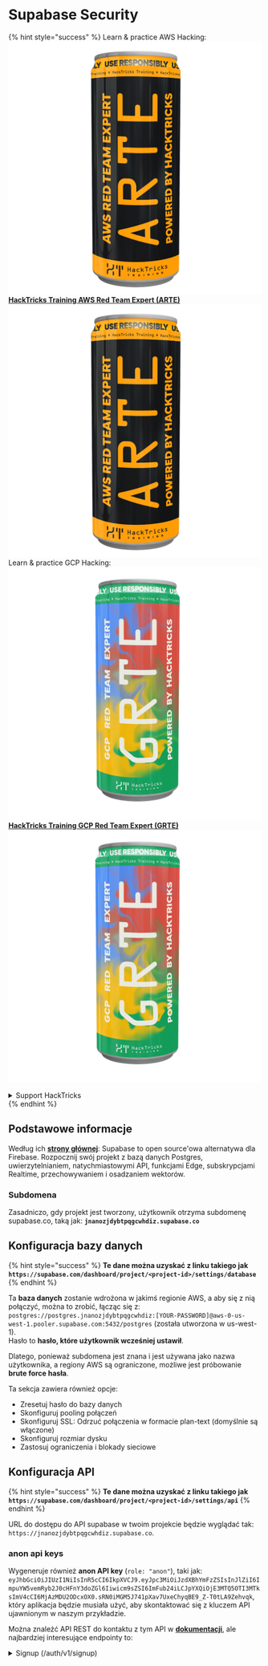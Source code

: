 # Supabase Security

{% hint style="success" %}
Learn & practice AWS Hacking:<img src="/.gitbook/assets/image.png" alt="" data-size="line">[**HackTricks Training AWS Red Team Expert (ARTE)**](https://training.hacktricks.xyz/courses/arte)<img src="/.gitbook/assets/image.png" alt="" data-size="line">\
Learn & practice GCP Hacking: <img src="/.gitbook/assets/image (2).png" alt="" data-size="line">[**HackTricks Training GCP Red Team Expert (GRTE)**<img src="/.gitbook/assets/image (2).png" alt="" data-size="line">](https://training.hacktricks.xyz/courses/grte)

<details>

<summary>Support HackTricks</summary>

* Check the [**subscription plans**](https://github.com/sponsors/carlospolop)!
* **Join the** 💬 [**Discord group**](https://discord.gg/hRep4RUj7f) or the [**telegram group**](https://t.me/peass) or **follow** us on **Twitter** 🐦 [**@hacktricks\_live**](https://twitter.com/hacktricks\_live)**.**
* **Share hacking tricks by submitting PRs to the** [**HackTricks**](https://github.com/carlospolop/hacktricks) and [**HackTricks Cloud**](https://github.com/carlospolop/hacktricks-cloud) github repos.

</details>
{% endhint %}

## Podstawowe informacje

Według ich [**strony głównej**](https://supabase.com/): Supabase to open source'owa alternatywa dla Firebase. Rozpocznij swój projekt z bazą danych Postgres, uwierzytelnianiem, natychmiastowymi API, funkcjami Edge, subskrypcjami Realtime, przechowywaniem i osadzaniem wektorów.

### Subdomena

Zasadniczo, gdy projekt jest tworzony, użytkownik otrzyma subdomenę supabase.co, taką jak: **`jnanozjdybtpqgcwhdiz.supabase.co`**

## **Konfiguracja bazy danych**

{% hint style="success" %}
**Te dane można uzyskać z linku takiego jak `https://supabase.com/dashboard/project/<project-id>/settings/database`**
{% endhint %}

Ta **baza danych** zostanie wdrożona w jakimś regionie AWS, a aby się z nią połączyć, można to zrobić, łącząc się z: `postgres://postgres.jnanozjdybtpqgcwhdiz:[YOUR-PASSWORD]@aws-0-us-west-1.pooler.supabase.com:5432/postgres` (została utworzona w us-west-1).\
Hasło to **hasło, które użytkownik wcześniej ustawił**.

Dlatego, ponieważ subdomena jest znana i jest używana jako nazwa użytkownika, a regiony AWS są ograniczone, możliwe jest próbowanie **brute force hasła**.

Ta sekcja zawiera również opcje:

* Zresetuj hasło do bazy danych
* Skonfiguruj pooling połączeń
* Skonfiguruj SSL: Odrzuć połączenia w formacie plan-text (domyślnie są włączone)
* Skonfiguruj rozmiar dysku
* Zastosuj ograniczenia i blokady sieciowe

## Konfiguracja API

{% hint style="success" %}
**Te dane można uzyskać z linku takiego jak `https://supabase.com/dashboard/project/<project-id>/settings/api`**
{% endhint %}

URL do dostępu do API supabase w twoim projekcie będzie wyglądać tak: `https://jnanozjdybtpqgcwhdiz.supabase.co`.

### anon api keys

Wygeneruje również **anon API key** (`role: "anon"`), taki jak: `eyJhbGciOiJIUzI1NiIsInR5cCI6IkpXVCJ9.eyJpc3MiOiJzdXBhYmFzZSIsInJlZiI6ImpuYW5vemRyb2J0cHFnY3doZGl6Iiwicm9sZSI6ImFub24iLCJpYXQiOjE3MTQ5OTI3MTksImV4cCI6MjAzMDU2ODcxOX0.sRN0iMGM5J741pXav7UxeChyqBE9_Z-T0tLA9Zehvqk`, który aplikacja będzie musiała użyć, aby skontaktować się z kluczem API ujawnionym w naszym przykładzie.

Można znaleźć API REST do kontaktu z tym API w [**dokumentacji**](https://supabase.com/docs/reference/self-hosting-auth/returns-the-configuration-settings-for-the-gotrue-server), ale najbardziej interesujące endpointy to:

<details>

<summary>Signup (/auth/v1/signup)</summary>
```
POST /auth/v1/signup HTTP/2
Host: id.io.net
Content-Length: 90
X-Client-Info: supabase-js-web/2.39.2
Sec-Ch-Ua: "Not-A.Brand";v="99", "Chromium";v="124"
Sec-Ch-Ua-Mobile: ?0
Authorization: Bearer eyJhbGciOiJIUzI1NiIsInR5cCI6IkpXVCJ9.eyJpc3MiOiJzdXBhYmFzZSIsInJlZiI6ImpuYW5vemRyb2J0cHFnY3doZGl6Iiwicm9sZSI6ImFub24iLCJpYXQiOjE3MTQ5OTI3MTksImV4cCI6MjAzMDU2ODcxOX0.sRN0iMGM5J741pXav7UxeChyqBE9_Z-T0tLA9Zehvqk
User-Agent: Mozilla/5.0 (Windows NT 10.0; Win64; x64) AppleWebKit/537.36 (KHTML, like Gecko) Chrome/124.0.6367.60 Safari/537.36
Content-Type: application/json;charset=UTF-8
Apikey: eyJhbGciOiJIUzI1NiIsInR5cCI6IkpXVCJ9.eyJpc3MiOiJzdXBhYmFzZSIsInJlZiI6ImpuYW5vemRyb2J0cHFnY3doZGl6Iiwicm9sZSI6ImFub24iLCJpYXQiOjE3MTQ5OTI3MTksImV4cCI6MjAzMDU2ODcxOX0.sRN0iMGM5J741pXav7UxeChyqBE9_Z-T0tLA9Zehvqk
Sec-Ch-Ua-Platform: "macOS"
Accept: */*
Origin: https://cloud.io.net
Sec-Fetch-Site: same-site
Sec-Fetch-Mode: cors
Sec-Fetch-Dest: empty
Referer: https://cloud.io.net/
Accept-Encoding: gzip, deflate, br
Accept-Language: en-GB,en-US;q=0.9,en;q=0.8
Priority: u=1, i

{"email":"test@exmaple.com","password":"SomeCOmplexPwd239."}
```
</details>

<details>

<summary>Login (/auth/v1/token?grant_type=password)</summary>
```
POST /auth/v1/token?grant_type=password HTTP/2
Host: hypzbtgspjkludjcnjxl.supabase.co
Content-Length: 80
X-Client-Info: supabase-js-web/2.39.2
Sec-Ch-Ua: "Not-A.Brand";v="99", "Chromium";v="124"
Sec-Ch-Ua-Mobile: ?0
Authorization: Bearer eyJhbGciOiJIUzI1NiIsInR5cCI6IkpXVCJ9.eyJpc3MiOiJzdXBhYmFzZSIsInJlZiI6ImpuYW5vemRyb2J0cHFnY3doZGl6Iiwicm9sZSI6ImFub24iLCJpYXQiOjE3MTQ5OTI3MTksImV4cCI6MjAzMDU2ODcxOX0.sRN0iMGM5J741pXav7UxeChyqBE9_Z-T0tLA9Zehvqk
User-Agent: Mozilla/5.0 (Windows NT 10.0; Win64; x64) AppleWebKit/537.36 (KHTML, like Gecko) Chrome/124.0.6367.60 Safari/537.36
Content-Type: application/json;charset=UTF-8
Apikey: eyJhbGciOiJIUzI1NiIsInR5cCI6IkpXVCJ9.eyJpc3MiOiJzdXBhYmFzZSIsInJlZiI6ImpuYW5vemRyb2J0cHFnY3doZGl6Iiwicm9sZSI6ImFub24iLCJpYXQiOjE3MTQ5OTI3MTksImV4cCI6MjAzMDU2ODcxOX0.sRN0iMGM5J741pXav7UxeChyqBE9_Z-T0tLA9Zehvqk
Sec-Ch-Ua-Platform: "macOS"
Accept: */*
Origin: https://cloud.io.net
Sec-Fetch-Site: same-site
Sec-Fetch-Mode: cors
Sec-Fetch-Dest: empty
Referer: https://cloud.io.net/
Accept-Encoding: gzip, deflate, br
Accept-Language: en-GB,en-US;q=0.9,en;q=0.8
Priority: u=1, i

{"email":"test@exmaple.com","password":"SomeCOmplexPwd239."}
```
</details>

Więc, za każdym razem, gdy odkryjesz klienta używającego supabase z subdomeną, którą otrzymali (możliwe, że subdomena firmy ma CNAME nad ich subdomeną supabase), możesz spróbować **utworzyć nowe konto na platformie używając supabase API**.

### secret / service\_role api keys

Tajny klucz API zostanie również wygenerowany z **`role: "service_role"`**. Ten klucz API powinien być tajny, ponieważ będzie w stanie obejść **Row Level Security**.

Klucz API wygląda tak: `eyJhbGciOiJIUzI1NiIsInR5cCI6IkpXVCJ9.eyJpc3MiOiJzdXBhYmFzZSIsInJlZiI6ImpuYW5vemRyb2J0cHFnY3doZGl6Iiwicm9sZSI6InNlcnZpY2Vfcm9sZSIsImlhdCI6MTcxNDk5MjcxOSwiZXhwIjoyMDMwNTY4NzE5fQ.0a8fHGp3N_GiPq0y0dwfs06ywd-zhTwsm486Tha7354`

### JWT Secret

**JWT Secret** również zostanie wygenerowany, aby aplikacja mogła **tworzyć i podpisywać niestandardowe tokeny JWT**.

## Authentication

### Signups

{% hint style="success" %}
Domyślnie supabase pozwoli **nowym użytkownikom tworzyć konta** w Twoim projekcie, używając wcześniej wspomnianych punktów końcowych API.
{% endhint %}

Jednakże, te nowe konta, domyślnie, **będą musiały zweryfikować swój adres e-mail**, aby móc zalogować się na konto. Możliwe jest włączenie **"Allow anonymous sign-ins"**, aby umożliwić ludziom logowanie się bez weryfikacji adresu e-mail. Może to dać dostęp do **nieoczekiwanych danych** (otrzymują role `public` i `authenticated`).\
To bardzo zły pomysł, ponieważ supabase nalicza opłaty za aktywnego użytkownika, więc ludzie mogliby tworzyć użytkowników i logować się, a supabase będzie za to naliczać opłaty:

<figure><img src="../.gitbook/assets/image (1) (1).png" alt=""><figcaption></figcaption></figure>

### Passwords & sessions

Możliwe jest wskazanie minimalnej długości hasła (domyślnie), wymagań (brak domyślnie) i zakazanie używania wyciekniętych haseł.\
Zaleca się **poprawę wymagań, ponieważ domyślne są słabe**.

* Sesje użytkowników: Możliwe jest skonfigurowanie, jak działają sesje użytkowników (limity czasowe, 1 sesja na użytkownika...)
* Ochrona przed botami i nadużyciami: Możliwe jest włączenie Captcha.

### SMTP Settings

Możliwe jest ustawienie SMTP do wysyłania e-maili.

### Advanced Settings

* Ustaw czas wygaśnięcia tokenów dostępu (domyślnie 3600)
* Ustaw wykrywanie i unieważnianie potencjalnie skompromitowanych tokenów odświeżania oraz limit czasowy
* MFA: Wskaż, ile czynników MFA może być zarejestrowanych jednocześnie na użytkownika (domyślnie 10)
* Max Direct Database Connections: Maksymalna liczba połączeń używanych do uwierzytelniania (domyślnie 10)
* Max Request Duration: Maksymalny czas dozwolony na trwanie żądania uwierzytelnienia (domyślnie 10s)

## Storage

{% hint style="success" %}
Supabase pozwala **przechowywać pliki** i udostępniać je przez URL (używa S3 buckets).
{% endhint %}

* Ustaw limit rozmiaru przesyłanego pliku (domyślnie 50MB)
* Połączenie S3 jest podane z URL-em takim jak: `https://jnanozjdybtpqgcwhdiz.supabase.co/storage/v1/s3`
* Możliwe jest **żądanie klucza dostępu S3**, który składa się z `access key ID` (np. `a37d96544d82ba90057e0e06131d0a7b`) i `secret access key` (np. `58420818223133077c2cec6712a4f909aec93b4daeedae205aa8e30d5a860628`)

## Edge Functions

Możliwe jest również **przechowywanie tajemnic** w supabase, które będą **dostępne przez edge functions** (mogą być tworzone i usuwane z sieci, ale nie jest możliwy bezpośredni dostęp do ich wartości).

{% hint style="success" %}
Ucz się i ćwicz AWS Hacking:<img src="/.gitbook/assets/image.png" alt="" data-size="line">[**HackTricks Training AWS Red Team Expert (ARTE)**](https://training.hacktricks.xyz/courses/arte)<img src="/.gitbook/assets/image.png" alt="" data-size="line">\
Ucz się i ćwicz GCP Hacking: <img src="/.gitbook/assets/image (2).png" alt="" data-size="line">[**HackTricks Training GCP Red Team Expert (GRTE)**<img src="/.gitbook/assets/image (2).png" alt="" data-size="line">](https://training.hacktricks.xyz/courses/grte)

<details>

<summary>Support HackTricks</summary>

* Sprawdź [**plany subskrypcji**](https://github.com/sponsors/carlospolop)!
* **Dołącz do** 💬 [**grupy Discord**](https://discord.gg/hRep4RUj7f) lub [**grupy telegram**](https://t.me/peass) lub **śledź** nas na **Twitterze** 🐦 [**@hacktricks\_live**](https://twitter.com/hacktricks\_live)**.**
* **Dziel się trikami hakerskimi, przesyłając PR-y do** [**HackTricks**](https://github.com/carlospolop/hacktricks) i [**HackTricks Cloud**](https://github.com/carlospolop/hacktricks-cloud) repozytoriów na githubie.

</details>
{% endhint %}
